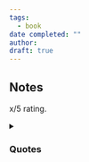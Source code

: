 ```yaml
---
tags:
  - book
date completed: ""
author: 
draft: true
---
```

## Notes

x/5 rating.


<details>
<summary><h3>Quotes</h3></summary>
<br>

pg 17: 
I have enough money to buy food and drink, I have somewhere to live and enough free time in which toe dream, write - and sleep - what more can I ask of the gods or hope for from Fate? 

I had great ambitions and extravagant dreams, but so did the errand boy and the seamstress, for everyone has dreams; the only difference is whether or not we have the strength to fulfill them or a destiny that will  fulfil them through us. 

When it comes to dreams, I'm no different from the errand boy and the seamstress. The only thing that distinguishes me from them is that I can write. Yes, that's an activity, a real fact about myself that distinguishes me from them. But in my soul I'm just the same. 


pg 38:
To all appearances, the monotony of ordinary lives is horrific. I'm having lunch in this ordinary restaurant and I look over at the cook behind the counter and at the old waiter right next to me, serving me as he has served others here for, I believe, the past thirty years. What are these men's lives like? For forty years the cook has spent nearly all of every day in a kitchen; he has a few breaks; he sleeps relatively little; sometimes he goes back to his village whence he returns unhesitatingly and without regret; he slowly accumulates his slowly earned money, which he does not ever propose spending; he would fall ill if he had to abandon (for ever) his kitchen for the land he bought in Galicia; he's lived in Lisbon for forty years and he's never even been to the Rotunda, or to the theatre, and only once to the Coliseu. He got married, how or why I don't know, has four sons and one daughter and, as he leans out over the counter towards my table, his smile conveys a great, solemn, contented happiness. He isn't pretending, nor does he have any reason to. If he seems happy it's because he really is.

… I look again, with real terror, at the panorama of those lives and, just as I'm about to feel horror, sorrow and revulsion for them, discover that the people who feel no horror or sorrow or revulsion are the very people who have the most right to, the people living those lives. That is the central error of the literary imagination: the idea that other people are like us and must therefore feel like us. 


… On the other hand, the traveller who has covered the globe can find nothing new for 5,000 miles around, because he's always seeing new things; there's novelty and there's the boredom of the eternally new and the latter brings about the death of the former. 

pg 122: I love these solitary squares that are dotted amongst quiet streets and are themselves just as quiet and free of traffic. They are things that wait, useless clearings amidst distant tumults. They are remnants of village life surviving in the heart of the city. 

Pg 125: Sad, in my quiet room, alone as I have always been and as I always will be, I sit writing. And I wonder if that seemingly feeble thing, my voice, does not perhaps embody the substance of thousands of voices, the hunger to speak out of thousands of live, the patience of millions of souls who, like me, have submitted in their daily lives to vain dreams and evanescent hopes. 

pg 131: So each day I promenade my conscious unconsciousness along my particular branch of the tree of routine. I promenade my destiny which trots ahead without waiting for me and my time that advances even when I don't. And the only thing that saves me from the monotony are these brief notes I make about it. I am merely glad that in my cell there are glass panes this side of the bars and in large letters, in the dust of necessity, I write my daily signature on my contract with death. 

Did I say my contract with death? No, not even with death. Anyone who lives the way I do does not die: he comes to an end, withers, merely ceases to vegetate. The space he occupied continues to exist without him, the street he walked along remains though he's no longer seen there, the house where he lived is inhabited by not-him.  


pg 132: I never wanted to be understood by other people. To be understood is akin to prostituting oneself. I prefer to be taken seriously as what I am not and to be, with decency and naturalness, ignored as a person. 

![[Pasted image 20240408225959.png]]

pg 153: 
![[Pasted image 20240408232140.png]]

pg 158: 
It is a rule of life that we can and must learn from everyone. There are serious matters in life to be learned from charlatans and bandits, there are philosophies to be gleaned from fools, real lessons for fortitude that come to us by chance and from those who depend on chance. Everything contains everything else. 